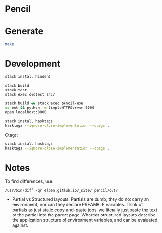 # Pencil

# Generate

```bash
make
```

# Development

```bash
stack install hindent

stack build
stack test
stack exec doctest src/

stack build && stack exec pencil-exe
cd out && python -m SimpleHTTPServer 8000
open localhost:8000

stack install hasktags
hasktags --ignore-close-implementation --ctags .
```

Ctags:

```bash
stack install hasktags
hasktags --ignore-close-implementation --ctags .
```

# Notes

To find differences, use:

```
/usr/bin/diff -qr elben.github.io/_site/ pencil/out/
```

- Partial vs Structured layouts. Partials are dumb; they do not carry an
  environment, nor can they declare PREAMBLE variables. Think of partials as
  just static copy-and-paste jobs; we literally just paste the text of the
  partial into the parent page. Whereas structured layouts describe the
  application structure of environment variables, and can be evaluated against.
